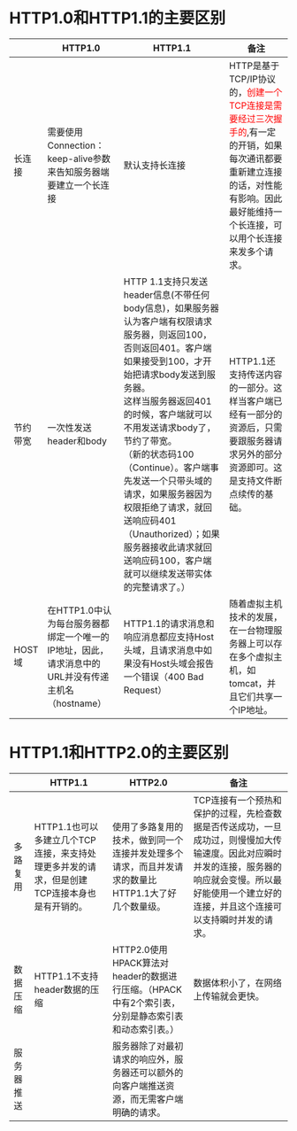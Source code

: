 # HTTP1.0和HTTP1.1的主要区别

|          | HTTP1.0                                                      | HTTP1.1                                                      | 备注                                                         |
| -------- | ------------------------------------------------------------ | ------------------------------------------------------------ | ------------------------------------------------------------ |
| 长连接   | 需要使用Connection： keep-alive参数来告知服务器端要建立一个长连接 | 默认支持长连接                                               | HTTP是基于TCP/IP协议的，<font color=red>创建一个TCP连接是需要经过三次握手的</font>,有一定的开销，如果每次通讯都要重新建立连接的话，对性能有影响。因此最好能维持一个长连接，可以用个长连接来发多个请求。 |
| 节约带宽 | 一次性发送header和body                                       | HTTP 1.1支持只发送header信息(不带任何body信息)，如果服务器认为客户端有权限请求服务器，则返回100，否则返回401。客户端如果接受到100，才开始把请求body发送到服务器。<br />这样当服务器返回401的时候，客户端就可以不用发送请求body了，节约了带宽。<br />（新的状态码100（Continue）。客户端事先发送一个只带头域的请求，如果服务器因为权限拒绝了请求，就回送响应码401（Unauthorized）；如果服务器接收此请求就回送响应码100，客户端就可以继续发送带实体的完整请求了。） | HTTP1.1还支持传送内容的一部分。这样当客户端已经有一部分的资源后，只需要跟服务器请求另外的部分资源即可。这是支持文件断点续传的基础。 |
| HOST域   | 在HTTP1.0中认为每台服务器都绑定一个唯一的IP地址，因此，请求消息中的URL并没有传递主机名（hostname） | HTTP1.1的请求消息和响应消息都应支持Host头域，且请求消息中如果没有Host头域会报告一个错误（400 Bad Request） | 随着虚拟主机技术的发展，在一台物理服务器上可以存在多个虚拟主机，如tomcat，并且它们共享一个IP地址。 |



# HTTP1.1和HTTP2.0的主要区别

|            | HTTP1.1                                                      | HTTP2.0                                                      | 备注                                                         |
| ---------- | ------------------------------------------------------------ | ------------------------------------------------------------ | ------------------------------------------------------------ |
| 多路复用   | HTTP1.1也可以多建立几个TCP连接，来支持处理更多并发的请求，但是创建TCP连接本身也是有开销的。 | 使用了多路复用的技术，做到同一个连接并发处理多个请求，而且并发请求的数量比HTTP1.1大了好几个数量级。 | TCP连接有一个预热和保护的过程，先检查数据是否传送成功，一旦成功过，则慢慢加大传输速度。因此对应瞬时并发的连接，服务器的响应就会变慢。所以最好能使用一个建立好的连接，并且这个连接可以支持瞬时并发的请求。 |
| 数据压缩   | HTTP1.1不支持header数据的压缩                                | HTTP2.0使用HPACK算法对header的数据进行压缩。（HPACK 中有2个索引表，分别是静态索引表和动态索引表。） | 数据体积小了，在网络上传输就会更快。                         |
| 服务器推送 |                                                              | 服务器除了对最初请求的响应外，服务器还可以额外的向客户端推送资源，而无需客户端明确的请求。 |                                                              |









